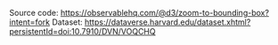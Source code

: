 Source code: https://observablehq.com/@d3/zoom-to-bounding-box?intent=fork
Dataset: https://dataverse.harvard.edu/dataset.xhtml?persistentId=doi:10.7910/DVN/VOQCHQ
